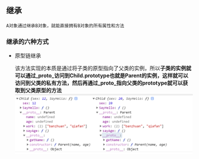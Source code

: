 ## 继承

    A对象通过继承B对象，就能直接拥有B对象的所有属性和方法

### 继承的六种方式


*  原型链继承

    该方法实现的本质是通过将子类的原型指向了父类的实例，所以**子类的实例就可以通过_proto_访问到Child.prototype也就是Parent的实例，这样就可以访问到父类的私有方法，然后再通过_proto_指向父类的prototype就可以获取到父类原型的方法**
    ![](prototypeResult.png)

    

    
